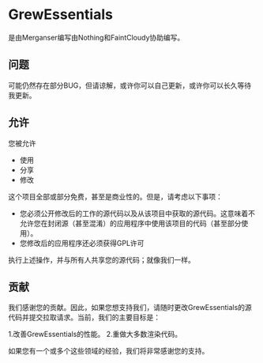 # GrewEssentials
是由Merganser编写由Nothing和FaintCloudy协助编写。

## 问题
可能仍然存在部分BUG，但请谅解，或许你可以自己更新，或许你可以长久等待我更新。

## 允许
您被允许
- 使用
- 分享
- 修改

这个项目全部或部分免费，甚至是商业性的。但是，请考虑以下事项：

- 您必须公开修改后的工作的源代码以及从该项目中获取的源代码。这意味着不允许您在封闭源（甚至混淆）的应用程序中使用该项目的代码（甚至部分使用）。
- 您修改后的应用程序还必须获得GPL许可

执行上述操作，并与所有人共享您的源代码；就像我们一样。

## 贡献
我们感谢您的贡献。因此，如果您想支持我们，请随时更改GrewEssentials的源代码并提交拉取请求。当前，我们的主要目标是：

1.改善GrewEssentials的性能。
2.重做大多数渲染代码。

如果您有一个或多个这些领域的经验，我们将非常感谢您的支持。
